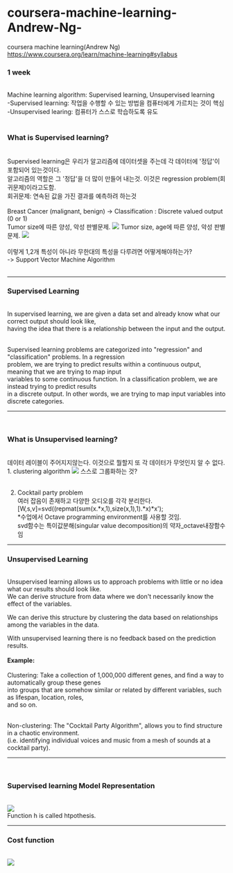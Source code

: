 # coursera-machine-learning-Andrew-Ng-
coursera machine learning(Andrew Ng)<br>
https://www.coursera.org/learn/machine-learning#syllabus

<h3>1 week</h3><br>
Machine learning algorithm: Supervised learning, Unsupervised learning<br>
-Supervised learning: 작업을 수행할 수 있는 방법을 컴퓨터에게 가르치는 것이 핵심<br>
-Unsupervised learing: 컴퓨터가 스스로 학습하도록 유도<br>
<br>
<h3>What is Supervised learning?</h3><br>
Supervised learning은 우리가 알고리즘에 데이터셋을 주는데 각 데이터에 '정답'이 포함되어 있는것이다.<br>
알고리즘의 역할은 그 '정답'을 더 많이 만들어 내는것. 이것은 regression problem(회귀문제)이라고도함.
<br>회귀문제: 연속된 값을 가진 결과를 예측하려 하는것<br><br>
Breast Cancer (malignant, benign) -> Classification : Discrete valued output (0 or 1)<br>
Tumor size에 따른 양성, 악성 판별문제.
<img src="https://user-images.githubusercontent.com/67510613/105625656-03513800-5e6e-11eb-8c6b-490fbd461fbc.JPG">
Tumor size, age에 따른 양성, 악성 판별문제.
<img src="https://user-images.githubusercontent.com/67510613/105625741-8c686f00-5e6e-11eb-9020-b89b6efd85ed.JPG">
<br><br>
이렇게 1,2개 특성이 아니라 무한대의 특성을 다루려면 어떻게해야하는가? <br>
-> Support Vector Machine Algorithm<br><br>
<hr>
<h3>Supervised Learning</h3><br>
In supervised learning, we are given a data set and already know what our correct output should look like, <br>
having the idea that there is a relationship between the input and the output.<br><br>

Supervised learning problems are categorized into "regression" and "classification" problems. In a regression<br> problem, we are trying to predict results within a continuous output, meaning that we are trying to map input <br>
variables to some continuous function. In a classification problem, we are instead trying to predict results <br>
in a discrete output. In other words, we are trying to map input variables into discrete categories. <br>
<hr><br>


<h3>What is Unsupervised learning?</h3><br>
데이터 레이블이 주어지지않는다. 이것으로 뭘할지 또 각 데이터가 무엇인지 알 수 없다.<br>
1. clustering algorithm
<img src="https://user-images.githubusercontent.com/67510613/105629761-3b657480-5e88-11eb-95f4-b2bd4782a045.JPG">
스스로 그룹화하는 것?<br><br>


2. Cocktail party problem<br>
여러 잡음이 존재하고 다양한 오디오를 각각 분리한다.<br>
[W,s,v]=svd((repmat(sum(x.*x,1),size(x,1),1).*x)*x');<br>
*수업에서 Octave programming environment를 사용할 것임.<br>
svd함수는 특이값분해(singular value decomposition)의 약자_octave내장함수임
<hr>
<h3>Unsupervised Learning</h3><br>
Unsupervised learning allows us to approach problems with little or no idea what our results should look like. <br>
We can derive structure from data where we don't necessarily know the effect of the variables.<br>

We can derive this structure by clustering the data based on relationships among the variables in the data.<br>

With unsupervised learning there is no feedback based on the prediction results.<br>
<br>
<strong>Example:</strong><br>
<br>
Clustering: Take a collection of 1,000,000 different genes, and find a way to automatically group these genes <br>
into groups that are somehow similar or related by different variables, such as lifespan, location, roles, <br>
and so on.<br><br>

Non-clustering: The "Cocktail Party Algorithm", allows you to find structure in a chaotic environment. <br>
(i.e. identifying individual voices and music from a mesh of sounds at a cocktail party).<br>
<hr><br>
<h3>Supervised learning Model Representation</h3><br>

<img src="https://d3c33hcgiwev3.cloudfront.net/imageAssetProxy.v1/H6qTdZmYEeaagxL7xdFKxA_2f0f671110e8f7446bb2b5b2f75a8874_Screenshot-2016-10-23-20.14.58.png?expiry=1611792000000&hmac=cqtMQlTK9mMvVbM28xf7tYYXMG44sEC1AnpGz-eTrhk">
<br>Function h is called htpothesis.
<hr>
<h3>Cost function</h3><br>
<img src="https://user-images.githubusercontent.com/67510613/105865886-b5d3f700-6036-11eb-84e7-fb705c826a50.JPG">





